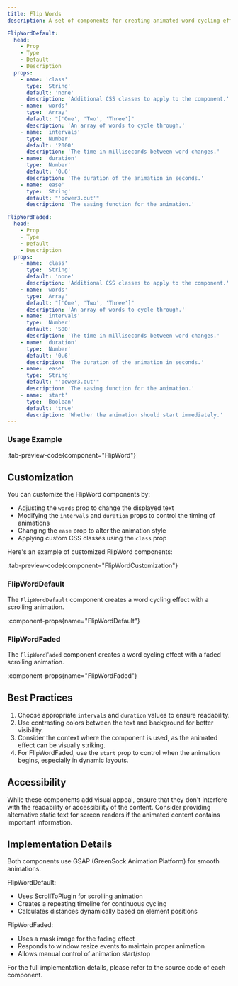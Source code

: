 ```yaml
---
title: Flip Words
description: A set of components for creating animated word cycling effects with different styles.

FlipWordDefault:
  head:
    - Prop
    - Type
    - Default
    - Description
  props:
    - name: 'class'
      type: 'String'
      default: 'none'
      description: 'Additional CSS classes to apply to the component.'
    - name: 'words'
      type: 'Array'
      default: "['One', 'Two', 'Three']"
      description: 'An array of words to cycle through.'
    - name: 'intervals'
      type: 'Number'
      default: '2000'
      description: 'The time in milliseconds between word changes.'
    - name: 'duration'
      type: 'Number'
      default: '0.6'
      description: 'The duration of the animation in seconds.'
    - name: 'ease'
      type: 'String'
      default: "'power3.out'"
      description: 'The easing function for the animation.'

FlipWordFaded:
  head:
    - Prop
    - Type
    - Default
    - Description
  props:
    - name: 'class'
      type: 'String'
      default: 'none'
      description: 'Additional CSS classes to apply to the component.'
    - name: 'words'
      type: 'Array'
      default: "['One', 'Two', 'Three']"
      description: 'An array of words to cycle through.'
    - name: 'intervals'
      type: 'Number'
      default: '500'
      description: 'The time in milliseconds between word changes.'
    - name: 'duration'
      type: 'Number'
      default: '0.6'
      description: 'The duration of the animation in seconds.'
    - name: 'ease'
      type: 'String'
      default: "'power3.out'"
      description: 'The easing function for the animation.'
    - name: 'start'
      type: 'Boolean'
      default: 'true'
      description: 'Whether the animation should start immediately.'
---
```


### Usage Example

:tab-preview-code{component="FlipWord"}

## Customization

You can customize the FlipWord components by:

- Adjusting the `words` prop to change the displayed text
- Modifying the `intervals` and `duration` props to control the timing of animations
- Changing the `ease` prop to alter the animation style
- Applying custom CSS classes using the `class` prop

Here's an example of customized FlipWord components:

:tab-preview-code{component="FlipWordCustomization"}

### FlipWordDefault

The `FlipWordDefault` component creates a word cycling effect with a scrolling animation.

:component-props{name="FlipWordDefault"}

### FlipWordFaded

The `FlipWordFaded` component creates a word cycling effect with a faded scrolling animation.

:component-props{name="FlipWordFaded"}

## Best Practices

1. Choose appropriate `intervals` and `duration` values to ensure readability.
2. Use contrasting colors between the text and background for better visibility.
3. Consider the context where the component is used, as the animated effect can be visually striking.
4. For FlipWordFaded, use the `start` prop to control when the animation begins, especially in dynamic layouts.

## Accessibility

While these components add visual appeal, ensure that they don't interfere with the readability or accessibility of the content. Consider providing alternative static text for screen readers if the animated content contains important information.

## Implementation Details

Both components use GSAP (GreenSock Animation Platform) for smooth animations.

FlipWordDefault:

- Uses ScrollToPlugin for scrolling animation
- Creates a repeating timeline for continuous cycling
- Calculates distances dynamically based on element positions

FlipWordFaded:

- Uses a mask image for the fading effect
- Responds to window resize events to maintain proper animation
- Allows manual control of animation start/stop

For the full implementation details, please refer to the source code of each component.
